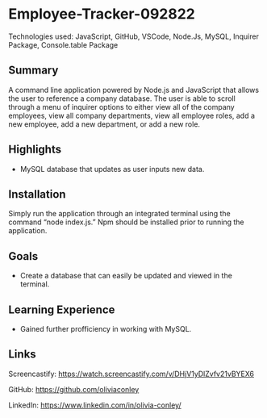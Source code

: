 # Employee-Tracker-092822

Technologies used: JavaScript, GitHub, VSCode, Node.Js, MySQL, Inquirer Package, Console.table Package

## Summary 
A command line application powered by Node.js and JavaScript that allows the user to reference a company database. The user is able to scroll through a menu of inquirer options to either view all of the company employees, view all company departments, view all employee roles, add a new employee, add a new department, or add a new role. 

## Highlights
* MySQL database that updates as user inputs new data. 

## Installation
Simply run the application through an integrated terminal using the command “node index.js.” Npm should be installed prior to running the application. 

## Goals 

* Create a database that can easily be updated and viewed in the terminal. 

## Learning Experience

* Gained further profficiency in working with MySQL. 

## Links

Screencastify: https://watch.screencastify.com/v/DHjV1yDlZvfv21vBYEX6

GitHub: https://github.com/oliviaconley

LinkedIn: https://www.linkedin.com/in/olivia-conley/